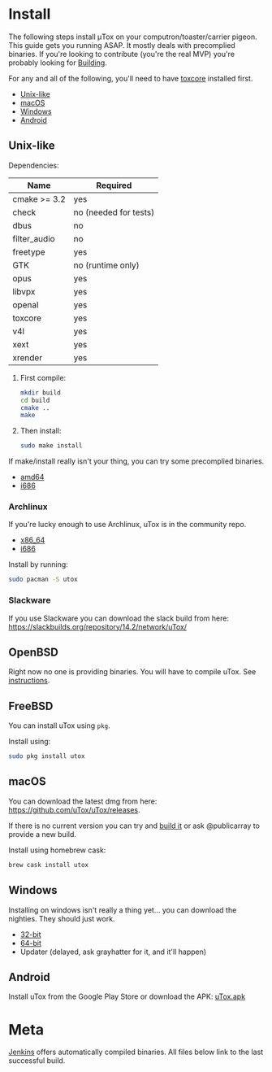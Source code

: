 # Install

The following steps install μTox on your computron/toaster/carrier pigeon. This guide gets you running ASAP. It mostly deals with precomplied binaries. If you're looking to contribute (you're the real MVP) you're probably looking for [Building](BUILD.md).

For any and all of the following, you'll need to have [toxcore](https://github.com/TokTok/c-toxcore) installed first.

- [Unix-like](#unix-like)
- [macOS](#macOS)
- [Windows](#windows)
- [Android](#android)

## Unix-like

Dependencies:

| Name         | Required              |
|--------------|-----------------------|
| cmake >= 3.2 | yes                   |
| check        | no (needed for tests) |
| dbus         | no                    |
| filter_audio | no                    |
| freetype     | yes                   |
| GTK          | no (runtime only)     |
| opus         | yes                   |
| libvpx       | yes                   |
| openal       | yes                   |
| toxcore      | yes                   |
| v4l          | yes                   |
| xext         | yes                   |
| xrender      | yes                   |

1. First compile:

    ```bash
    mkdir build
    cd build
    cmake ..
    make
    ```

2. Then install:

    ```bash
    sudo make install
    ```

If make/install really isn't your thing, you can try some precomplied binaries.
- [amd64](https://build.tox.chat/job/uTox_build_linux_x86-64_release/lastSuccessfulBuild/artifact/utox_linux_x86-64.tar.xz)
- [i686](https://build.tox.chat/job/uTox_build_linux_x86_release/lastSuccessfulBuild/artifact/utox_linux_x86.tar.xz)

### Archlinux

If you're lucky enough to use Archlinux, uTox is in the community repo.
 - [x86_64](https://www.archlinux.org/packages/community/x86_64/utox/)
 - [i686](https://www.archlinux.org/packages/community/i686/utox/)

Install by running:

```bash
sudo pacman -S utox
```

### Slackware

If you use Slackware you can download the slack build from here: https://slackbuilds.org/repository/14.2/network/uTox/

## OpenBSD

Right now no one is providing binaries. You will have to compile uTox. See [instructions](BUILD.md#openbsd).

## FreeBSD

You can install uTox using `pkg`.

Install using:

```bash
sudo pkg install utox
```

## macOS

You can download the latest dmg from here: https://github.com/uTox/uTox/releases.

If there is no current version you can try and [build it](BUILD.md#macOS) or ask @publicarray to provide a new build.

Install using homebrew cask:

```bash
brew cask install utox
```

## Windows

Installing on windows isn't really a thing yet... you can download the nighties. They should just work.

  - [32-bit](https://build.tox.chat/job/uTox_build_windows_x86_release/lastSuccessfulBuild/artifact/utox_windows_x86.zip)
  - [64-bit](https://build.tox.chat/job/uTox_build_windows_x86-64_release/lastSuccessfulBuild/artifact/utox_windows_x86-64.zip)
  - Updater (delayed, ask grayhatter for it, and it'll happen)

## Android

Install uTox from the Google Play Store or download the APK: [uTox.apk](https://build.tox.chat/job/uTox_build_android_armhf_release/lastSuccessfulBuild/artifact/uTox.apk)

# Meta
[Jenkins](https://build.tox.chat) offers automatically compiled binaries. All files below link to the last successful build.
